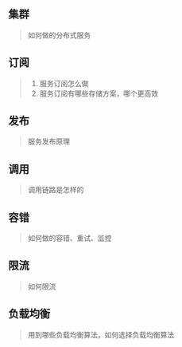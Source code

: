 
## 集群
> 如何做的分布式服务

## 订阅
> 1. 服务订阅怎么做
> 2. 服务订阅有哪些存储方案，哪个更高效

## 发布
> 服务发布原理

## 调用
> 调用链路是怎样的

## 容错
> 如何做的容错、重试、监控

## 限流
> 如何限流

## 负载均衡
> 用到哪些负载均衡算法，如何选择负载均衡算法

